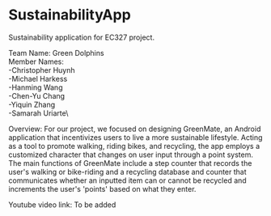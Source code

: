 # SustainabilityApp
Sustainability application for EC327 project.

Team Name: Green Dolphins\
Member Names:\
       -Christopher Huynh\
       -Michael Harkess\
       -Hanming Wang\
       -Chen-Yu Chang\
       -Yiquin Zhang\
       -Samarah Uriarte\

Overview: For our project, we focused on designing GreenMate, an Android application that incentivizes users to live a more sustainable lifestyle. Acting as a tool to promote walking, riding bikes, and recycling, the app employs a customized character that changes on user input through a point system. The main functions of GreenMate include a step counter that records the user's walking or bike-riding and a recycling database and counter that communicates whether an inputted item can or cannot be recycled and increments the user's 'points' based on what they enter.

Youtube video link: To be added
